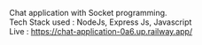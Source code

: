 Chat application with Socket programming. <br>
Tech Stack used : NodeJs, Express Js, Javascript <br>
Live : https://chat-application-0a6.up.railway.app/ <br>
